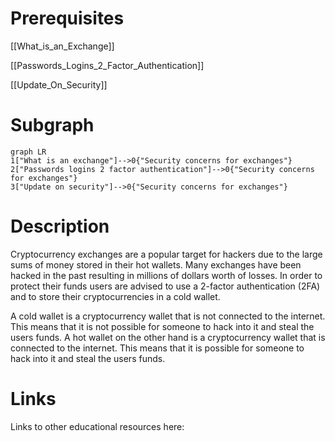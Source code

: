 # Prerequisites
[[What_is_an_Exchange]]


[[Passwords_Logins_2_Factor_Authentication]]


[[Update_On_Security]]

# Subgraph

```mermaid
graph LR
1["What is an exchange"]-->0{"Security concerns for exchanges"}
2["Passwords logins 2 factor authentication"]-->0{"Security concerns for exchanges"}
3["Update on security"]-->0{"Security concerns for exchanges"}
```



# Description
  
Cryptocurrency exchanges are a popular target for hackers due to the large sums of money stored in their hot wallets. Many exchanges have been hacked in the past resulting in millions of dollars worth of losses. In order to protect their funds users are advised to use a 2-factor authentication (2FA) and to store their cryptocurrencies in a cold wallet.

A cold wallet is a cryptocurrency wallet that is not connected to the internet. This means that it is not possible for someone to hack into it and steal the users funds. A hot wallet on the other hand is a cryptocurrency wallet that is connected to the internet. This means that it is possible for someone to hack into it and steal the users funds.

# Links
Links to other educational resources here: